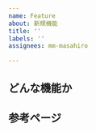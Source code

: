 ```yaml
---
name: Feature
about: 新規機能
title: ''
labels: ''
assignees: mm-masahiro

---
```


## どんな機能か


## 参考ページ
